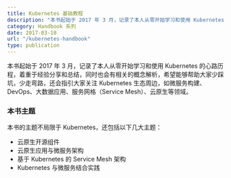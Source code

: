 ```yaml
---
title: Kubernetes 基础教程
description: "本书起始于 2017 年 3 月，记录了本人从零开始学习和使用 Kubernetes 的心路历程，着重于经验分享和总结。"
category: Handbook 系列
date: 2017-03-10
url: "/kubernetes-handbook"
type: publication
---
```


本书起始于 2017 年 3 月，记录了本人从零开始学习和使用 Kubernetes 的心路历程，着重于经验分享和总结，同时也会有相关的概念解析，希望能够帮助大家少踩坑，少走弯路，还会指引大家关注 Kubernetes 生态周边，如微服务构建、DevOps、大数据应用、服务网格（Service Mesh）、云原生等领域。

### 本书主题

本书的主题不局限于 Kubernetes，还包括以下几大主题：

- 云原生开源组件
- 云原生应用与微服务架构
- 基于 Kubernetes 的 Service Mesh 架构
- Kubernetes 与微服务结合实践
